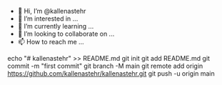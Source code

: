 - 👋 Hi, I’m @kallenastehr
- 👀 I’m interested in ...
- 🌱 I’m currently learning ...
- 💞️ I’m looking to collaborate on ...
- 📫 How to reach me ...

<!---
kallenastehr/kallenastehr is a ✨ special ✨ repository because its `README.md` (this file) appears on your GitHub profile.
You can click the Preview link to take a look at your changes.
--->
echo "# kallenastehr" >> README.md
git init
git add README.md
git commit -m "first commit"
git branch -M main
git remote add origin https://github.com/kallenastehr/kallenastehr.git
git push -u origin main
